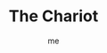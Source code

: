 ---
# basics
title     		 : "The Chariot"
token					 : 'major-07'
card_type			 : '' # major, minor, court
layout				 : "tarot-card"
author    		 : 'me'
one_liner 		 : "Advancement, victory, triumph, success"
alt_names			 : []
images				 : ['/assets/images/tarot/rws/rw-major-07.jpg']
keywords			 : ['advancement', 'victory', 'triumph', 'success']
url						 : 'tarot/cards/major-07'
aliases				 : ['chariot', 'the-chariot']

meaning_light  : "Breaking through barriers. Moving forward with confidence and authority. Reaching the pinnacle of success. Basking in the glory of achievement. Guiding an effort to total victory. Establishing yourself as a worthy leader."

meaning_shadow : "Resting on laurels. Riding roughshod over the feelings or expectations of others. Focusing more on past successes than future opportunities. Failing to rein in impulsive behavior."

# more detail
correspondence_suit 				: ""
correspondence_archetype 		: "The Victorious Hero"
correspondence_hebrew 			: "Cheth/Fence/8"
correspondence_element 			: ""
correspondence_planet 			: ""
correspondence_astrological : "Cancer"
correspondence_mystical 		: "Odysseus. Jason. The search for the Holy Grail. Christ’s triumphal entry into Jerusalem."
correspondence_story 				: "With an eye toward solving the story’s central problem, the main character commits to a quest, usually at the end of the first act."

advice_relationships 	 : "Moving forward to mutual victory requires trust and cooperation. If you have this already, depend on it during an upcoming challenge. If you lack it, consider what choices have prevented forming this kind of bond. Don’t rest on your laurels; successful romance is an ongoing commitment."

advice_work 					 : "What do you need to move forward? Now is the time to summon resources and plan for future success. Past successes might not be an indicator of current value. Remember that employers tend to ask “What have you done for me lately?” Work accordingly."

advice_spirituality 	 : "Celebrate spiritual achievement, but be aware that a sense of having arrived can be the first step toward disastrous vanity. The goal is not to be a guru, but to achieve balance and stability. As you make progress, extend a helping hand to others who still await their chariot moment."

advice_personal_growth : "Reaching a new plane of maturity is exciting, so some celebration is in order. Every ending, though, is a new beginning; keep an eye fixed on further growth. Having reached the limits of mundane success, it’s time to work on deeper transformation."

advice_fortune_telling : "Victory is a certainty. Move ahead with all plans. Beware the jealousy of others."

questions	: ["What mystery must be solved in order to start moving forward?", "How might your situation change if you commanded unlimited creative energy?", "To what extent have I arrived? What will my next challenge be?", "How can I use past achievements to their best advantage?", "What would the criteria for real and meaningful success be?"]

# referenced in the symbols.toml data file
symbols	  : ['7', 'canopy', 'sphynx', 'wands', 'lingam-yoni-shield']

# metadata
suppress_topnav : true
related_cards 	: []

---